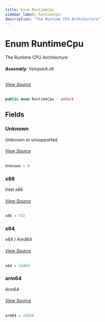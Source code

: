```yaml
---
title: Enum RuntimeCpu
sidebar_label: RuntimeCpu
description: "The Runtime CPU Architecture"
---
```

# Enum RuntimeCpu
The Runtime CPU Architecture

###### **Assembly**: Velopack.dll
###### [View Source](https://github.com/velopack/velopack.git/blob/master/src/Velopack/VelopackRuntimeInfo.cs#L44)
```csharp title="Declaration"
public enum RuntimeCpu : ushort
```
## Fields
### Unknown
Unknown or unsupported
###### [View Source](https://github.com/velopack/velopack.git/blob/master/src/Velopack/VelopackRuntimeInfo.cs#L47)
```csharp title="Declaration"
Unknown = 0
```
### x86
Intel x86
###### [View Source](https://github.com/velopack/velopack.git/blob/master/src/Velopack/VelopackRuntimeInfo.cs#L50)
```csharp title="Declaration"
x86 = 332
```
### x64
x64 / Amd64
###### [View Source](https://github.com/velopack/velopack.git/blob/master/src/Velopack/VelopackRuntimeInfo.cs#L53)
```csharp title="Declaration"
x64 = 34404
```
### arm64
Arm64
###### [View Source](https://github.com/velopack/velopack.git/blob/master/src/Velopack/VelopackRuntimeInfo.cs#L56)
```csharp title="Declaration"
arm64 = 43620
```

